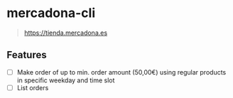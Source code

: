 # mercadona-cli
> <https://tienda.mercadona.es>

## Features
- [ ] Make order of up to min. order amount (50,00€) using regular products in specific weekday and time slot
- [ ] List orders

